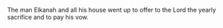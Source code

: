 The man Elkanah and all his house went up to offer to the Lord the yearly sacrifice and to pay his vow.
